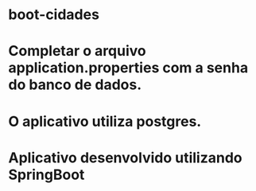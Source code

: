 # boot-cidades

# Completar o arquivo application.properties com a senha do banco de dados.
# O aplicativo utiliza postgres.

# Aplicativo desenvolvido utilizando SpringBoot

